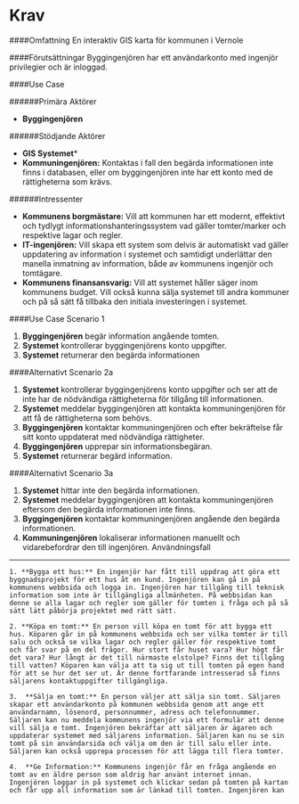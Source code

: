 Krav
======

####Omfattning
En interaktiv GIS karta för kommunen i Vernole  

####Förutsättningar
Byggingenjören har ett användarkonto med ingenjör privilegier och är inloggad.

####Use Case

######Primära Aktörer
   - **Byggingenjören**

######Stödjande Aktörer
   - **GIS Systemet***
   - **Kommuningenjören:** Kontaktas i fall den begärda informationen inte finns i databasen, eller om byggingenjören inte har ett konto med de rättigheterna som krävs.

######Intressenter
   - **Kommunens borgmästare:** Vill att kommunen har ett modernt, effektivt och tydlygt informationshanteringssystem vad gäller tomter/marker och respektive lagar och regler.
   - **IT-ingenjören:** Vill skapa ett system som delvis är automatiskt vad gäller uppdatering av information i systemet och samtidigt underlättar den manella inmatning av information, både av kommunens ingenjör och tomtägare.
   - **Kommunens finansansvarig:** Vill att systemet håller säger inom kommunens budget. Vill också  kunna sälja systemet till andra kommuner och på så sätt få tillbaka den initiala investeringen i systemet.


####Use Case Scenario 1
   1. **Byggingenjören** begär information angående tomten.
   2. **Systemet** kontrollerar byggingenjörens konto uppgifter.
   3. **Systemet** returnerar den begärda informationen

####Alternativt Scenario 2a
   1. **Systemet** kontrollerar byggingenjörens konto uppgifter och ser att de inte har de nödvändiga rättigheterna för tillgång till informationen.
   2. **Systemet** meddelar byggingenjören att kontakta kommuningenjören för att få de rättigheterna som behövs.
   3. **Byggingenjören** kontaktar kommuningenjören och efter bekräftelse får sitt konto uppdaterat med nödvändiga rättigheter.
   4. **Byggingenjören** upprepar sin informationsbegäran.
   5. **Systemet** returnerar begärd information.

####Alternativt Scenario 3a
   1. **Systemet** hittar inte den begärda informationen.
   2. **Systemet** meddelar byggingenjören att kontakta kommuningenjören eftersom den begärda informationen inte finns.
   3. **Byggingenjören** kontaktar kommuningenjören angående den begärda informationen.
   4. **Kommuningenjören** lokaliserar informationen manuellt och vidarebefordrar den till ingenjören.
Användningsfall
---------------
	1. **Bygga ett hus:** En ingenjör har fått till uppdrag att göra ett byggnadsprojekt för ett hus åt en kund. Ingenjören kan gå in på kommunens webbsida och logga in. Ingenjören har tillgång till teknisk information som inte är tillgängliga allmänheten. På webbsidan kan denne se alla lagar och regler som gäller för tomten i fråga och på så sätt lätt påbörja projektet med rätt sätt.
	
	2. **Köpa en tomt:** En person vill köpa en tomt för att bygga ett hus. Köparen går in på kommunens webbsida och ser vilka tomter är till salu och också se vilka lagar och regler gäller för respektive tomt och får svar på en del frågor. Hur stort får huset vara? Hur högt får det vara? Hur långt är det till närmaste elstolpe? Finns det tillgång till vatten? Köparen kan välja att ta sig ut till tomten på egen hand för att se hur det ser ut. Är denne fortfarande intresserad så finns säljarens kontaktuppgifter tillgängliga.

	3.	**Sälja en tomt:** En person väljer att sälja sin tomt. Säljaren skapar ett användarkonto på kommunen webbsida genom att ange ett användarnamn, lösenord, personnummer, adress och telefonnummer. Säljaren kan nu meddela kommunens ingenjör via ett formulär att denne vill sälja e tomt. Ingenjören bekräftar att säljaren är ägaren och  uppdaterar systemet med säljarens information. Säljaren kan nu se sin tomt på sin användarsida och välja om den är till salu eller inte. Säljaren kan också upprepa processen för att lägga till flera tomter.
	
	4.	**Ge Information:** Kommunens ingenjör får en fråga angående en tomt av en äldre person som aldrig har använt internet innan. Ingenjören loggar in på systemet och klickar sedan på tomten på kartan och får upp all information som är länkad till tomten. Ingenjören kan 